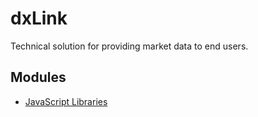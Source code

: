 # dxLink

Technical solution for providing market data to end users.

## Modules

- [JavaScript Libraries](dxlink-javascript/README.md)
